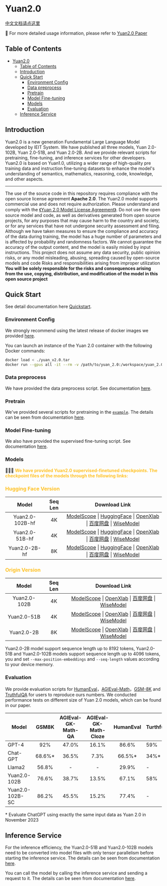 # Yuan2.0

[中文文档请点这里](./README.md)

📔  For more detailed usage information, please refer to [Yuan2.0 Paper](https://arxiv.org/ftp/arxiv/papers/2311/2311.15786.pdf)



## Table of Contents
- [Yuan2.0](#yuan20)
  - [Table of Contents](#table-of-contents)
  - [Introduction](#introduction)
  - [Quick Start](#quick-start)
    - [Environment Config](#environment-config)
    - [Data preprocess](#data-preprocess)
    - [Pretrain](#pretrain)
    - [Model Fine-tuning](#model-fine-tuning)
    - [Models](#models)
    - [Evaluation](#evaluation)
  - [Inference Service](#inference-service)


<!-- markdown-toc end -->

## Introduction

Yuan2.0 is a new generation Fundamental Large Language Model developed by IEIT System. We have published all three models, Yuan 2.0-102B, Yuan 2.0-51B, and Yuan 2.0-2B. And we provide relevant scripts for pretraining, fine-tuning, and inference services for other developers. Yuan2.0 is based on Yuan1.0, utilizing a wider range of high-quality pre training data and instruction fine-tuning datasets to enhance the model's understanding of semantics, mathematics, reasoning, code, knowledge, and other aspects.

---

The use of the source code in this repository requires compliance with the open source license agreement **Apache 2.0**.
The Yuan2.0 model supports commercial use and does not require authorization. Please understand and comply with the [《Yuan 2.0 Model License Agreement》](./LICENSE-Yuan). Do not use the open source model and code, as well as derivatives generated from open source projects, for any purposes that may cause harm to the country and society, or for any services that have not undergone security assessment and filing.
Although we have taken measures to ensure the compliance and accuracy of the data during training, the model has a huge number of parameters and is affected by probability and randomness factors. We cannot guarantee the accuracy of the output content, and the model is easily misled by input instructions. This project does not assume any data security, public opinion risks, or any model misleading, abusing, spreading caused by open-source models and code Risks and responsibilities arising from improper utilization  **You will be solely responsible for the risks and consequences arising from the use, copying, distribution, and modification of the model in this open source project**




## Quick Start 

See detail documentation here [Quickstart](Quickstart.md).

### Environment Config

We strongly recommend using the latest release of docker images we provided [here](https://hub.docker.com/r/yuanmodel/yuan2.0).

You can launch an instance of the Yuan 2.0 container with the following Docker commands:

```bash
docker load < ./yuan_v2.0.tar
docker run --gpus all -it --rm -v /path/to/yuan_2.0:/workspace/yuan_2.0 -v /path/to/dataset:/workspace/dataset -v /path/to/checkpoints:/workspace/checkpoints yuan_v2.0:latest
```



### Data preprocess

We have provided the data preprocess script. See documentation [here](./docs/data_process.md).

### Pretrain

We've provided several scripts for pretraining in the [`example`](./examples). The details can be seen from documentation [here](./docs/pretrain.md).

### Model Fine-tuning

We also have provided the supervised fine-tuning script. See documentation [here](./docs/checkpoint_process.md).

### Models

🥇🥇🥇 **<font color=#FFC125 >We have provided Yuan2.0 supervised-finetuned checkpoints. The checkpoint files of the models through the following links:</font>**


### <font color=#FFC125 >Hugging Face Version </font> 



|    Model     | Seq Len  |         Download Link         |
| :----------: | :------: | :---------------------------: |
| Yuan2.0-102B-hf |    4K    | [ModelScope](https://modelscope.cn/models/YuanLLM/Yuan2.0-102B-hf/summary) \| [HuggingFace](https://huggingface.co/IEITYuan/Yuan2-102B-hf) \| [OpenXlab](https://openxlab.org.cn/models/detail/YuanLLM/Yuan2-102B-hf)  \|  [百度网盘](https://pan.baidu.com/s/1O4GkPSTPu5nwHk4v9byt7A?pwd=pq74#list/path=%2F) \| [WiseModel](https://www.wisemodel.cn/models/IEIT-Yuan/Yuan2-102B-hf)|
| Yuan2.0-51B-hf  |    4K    | [ModelScope](https://modelscope.cn/models/YuanLLM/Yuan2.0-51B-hf/summary)  \| [HuggingFace](https://huggingface.co/IEITYuan/Yuan2.0-51B-hf)  \| [OpenXlab](https://openxlab.org.cn/models/detail/YuanLLM/Yuan2-51B-hf)   \| [百度网盘](https://pan.baidu.com/s/1-qw30ZuyrMfraFtkLgDg0A?pwd=v2nd#list/path=%2F) \| [WiseModel](https://www.wisemodel.cn/models/IEIT-Yuan/Yuan2-51B-hf)|
|  Yuan2.0-2B-hf  |    8K    | [ModelScope](https://modelscope.cn/models/YuanLLM/Yuan2.0-2B-hf/summary)   \| [HuggingFace](https://huggingface.co/IEITYuan/Yuan2-2B-hf)   \| [OpenXlab](https://openxlab.org.cn/models/detail/YuanLLM/Yuan2-2B-hf)    \| [百度网盘](https://pan.baidu.com/s/1nt-03OAnjtZwhiVywj3xGw?pwd=nqef#list/path=%2F) \| [WiseModel](https://www.wisemodel.cn/models/IEIT-Yuan/Yuan2-2B-hf) |



### <font color=#FFC125 >Origin Version </font> 


|    Model     | Seq Len  |         Download Link         |
| :----------: | :------: | :---------------------------: |
| Yuan2.0-102B |    4K    | [ModelScope](https://www.modelscope.cn/models/YuanLLM/Yuan2.0-102B/summary)  \| [OpenXlab](https://openxlab.org.cn/models/detail/YuanLLM/Yuan2.0-102B)  \|  [百度网盘](https://pan.baidu.com/s/1Tb9W6hEWS4bMkaE3p5s1fw?pwd=xrfo) \| [WiseModel](https://wisemodel.cn/models/IEIT-Yuan/Yuan2.0-102B)|
| Yuan2.0-51B  |    4K    | [ModelScope](https://www.modelscope.cn/models/YuanLLM/Yuan2.0-51B/summary)  \| [OpenXlab](https://openxlab.org.cn/models/detail/YuanLLM/Yuan2.0-51B)   \| [百度网盘](https://pan.baidu.com/s/1bOypWMepdh9GFK_hHXVQbQ?pwd=1uw3) \| [WiseModel](https://wisemodel.cn/models/IEIT-Yuan/Yuan2.0-51B)|
|  Yuan2.0-2B  |    8K    | [ModelScope](https://www.modelscope.cn/models/YuanLLM/Yuan2.0-2B/summary)   \| [OpenXlab](https://openxlab.org.cn/models/detail/YuanLLM/Yuan2.0-2B)    \| [百度网盘](https://pan.baidu.com/s/1Xj8Mi2tPwuuVu7Cb0tCbtw?pwd=qxpa) \| [WiseModel](https://wisemodel.cn/models/IEIT-Yuan/Yuan2.0-2B) |


Yuan2.0-2B model support sequence length up to 8192 tokens,  Yuan2.0-51B and Yuan2.0-102B models support sequence length up to 4096 tokens, you and set `--max-position-embeddings` and `--seq-length` values according to your device memory.

### Evaluation

We provide evaluation scripts for [HumanEval](./docs/eval_humaneval.md)，[AGIEval-Math](./docs/eval_agieval_math.md)，[GSM-8K](./docs/eval_gsm_8k.md) and [TruthfulQA](./docs/eval_TruthfulQA.md) for users to reproduce ours numbers. We conducted performance tests on different size of Yuan 2.0 models, which can be found in our paper.

| Model             | GSM8K   | AGIEval-GK-Math-QA     | AGIEval-GK-Math-Cloze     | HumanEval | TurthfulQA |
| ----------------- | :----:  | :------------: | :---------------: | :-------: | ---------- |
|  GPT-4            |  92%    |     47.0%      |       16.1%       |   86.6%   |     59%    |
|  Chat-GPT         | 68.6%\* |     36.5%      |        7.3%       |  66.5%\*  |     34%\*  |
|  Llama2           | 56.8%   |       -        |         -         |   29.9%   |       -    |
| Yuan2.0-102B      | 76.6%   |     38.7%      |       13.5%       |   67.1%   |     58%    |
| Yuan2.0-102B-SC   | 86.2%   |     45.5%      |       15.2%       |   77.4%   |       -    |

\* Evaluate ChatGPT using exactly the same input data as Yuan 2.0 in November 2023

## Inference Service

For the inference efficiency, the Yuan2.0-51B and Yuan2.0-102B models need to be converted into model files with only tensor parallelism before starting the inference service. The details can be seen from documentation [here](./docs/checkpoint_process.md).

You can call the model by calling the inference service and sending a request to it. The details can be seen from documentation [here](./docs/inference_server.md).
